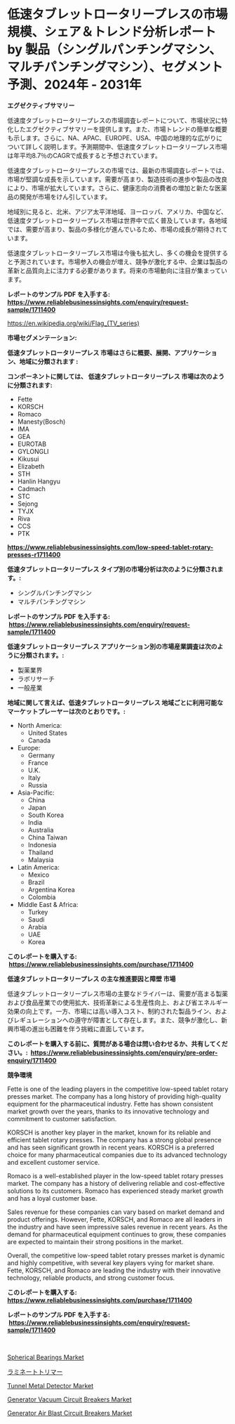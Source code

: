 <p><h1>低速タブレットロータリープレスの市場規模、シェア＆トレンド分析レポート by 製品（シングルパンチングマシン、マルチパンチングマシン）、セグメント予測、2024年 - 2031年</h1></p><p><strong>エグゼクティブサマリー</strong></p>
<p><p>低速度タブレットロータリープレスの市場調査レポートについて、市場状況に特化したエグゼクティブサマリーを提供します。また、市場トレンドの簡単な概要も示します。さらに、NA、APAC、EUROPE、USA、中国の地理的な広がりについて詳しく説明します。予測期間中、低速度タブレットロータリープレス市場は年平均8.7％のCAGRで成長すると予想されています。</p><p>低速度タブレットロータリープレスの市場では、最新の市場調査レポートでは、市場が堅調な成長を示しています。需要が高まり、製造技術の進歩や製品の改良により、市場が拡大しています。さらに、健康志向の消費者の増加と新たな医薬品の開発が市場をけん引しています。</p><p>地域別に見ると、北米、アジア太平洋地域、ヨーロッパ、アメリカ、中国など、低速度タブレットロータリープレス市場は世界中で広く普及しています。各地域では、需要が高まり、製品の多様化が進んでいるため、市場の成長が期待されています。</p><p>低速度タブレットロータリープレス市場は今後も拡大し、多くの機会を提供すると予測されています。市場参入の機会が増え、競争が激化する中、企業は製品の革新と品質向上に注力する必要があります。将来の市場動向に注目が集まっています。</p></p>
<p><strong>レポートのサンプル PDF を入手する: <a href="https://www.reliablebusinessinsights.com/enquiry/request-sample/1711400">https://www.reliablebusinessinsights.com/enquiry/request-sample/1711400</a></strong></p>
<p><a href="https://en.wikipedia.org/wiki/Flag_(TV_series)">https://en.wikipedia.org/wiki/Flag_(TV_series)</a></p>
<p><strong>市場セグメンテーション:</strong></p>
<p><strong> 低速タブレットロータリープレス 市場はさらに概要、展開、アプリケーション、地域に分類されます :</strong></p>
<p><strong>コンポーネントに関しては、 低速タブレットロータリープレス 市場は次のように分類されます: &nbsp;</strong></p>
<p><ul><li>Fette</li><li>KORSCH</li><li>Romaco</li><li>Manesty(Bosch)</li><li>IMA</li><li>GEA</li><li>EUROTAB</li><li>GYLONGLI</li><li>Kikusui</li><li>Elizabeth</li><li>STH</li><li>Hanlin Hangyu</li><li>Cadmach</li><li>STC</li><li>Sejong</li><li>TYJX</li><li>Riva</li><li>CCS</li><li>PTK</li></ul></p>
<p><strong><a href="https://www.reliablebusinessinsights.com/low-speed-tablet-rotary-presses-r1711400">https://www.reliablebusinessinsights.com/low-speed-tablet-rotary-presses-r1711400</a></strong></p>
<p><strong> 低速タブレットロータリープレス タイプ別の市場分析は次のように分類されます。:</strong></p>
<p><ul><li>シングルパンチングマシン</li><li>マルチパンチングマシン</li></ul></p>
<p><strong>レポートのサンプル PDF を入手する: &nbsp;<a href="https://www.reliablebusinessinsights.com/enquiry/request-sample/1711400">https://www.reliablebusinessinsights.com/enquiry/request-sample/1711400</a></strong></p>
<p><strong> 低速タブレットロータリープレス アプリケーション別の市場産業調査は次のように分類されます。:</strong></p>
<p><ul><li>製薬業界</li><li>ラボリサーチ</li><li>一般産業</li></ul></p>
<p><strong>地域に関して言えば、低速タブレットロータリープレス 地域ごとに利用可能なマーケットプレーヤーは次のとおりです。:</strong></p>
<p><ul>
    <li>
        North America:
        <ul>
            <li>United States</li>
            <li>Canada</li>
        </ul>
    </li>
    <li>
        Europe:
        <ul>
            <li>Germany</li>
            <li>France</li>
            <li>U.K.</li>
            <li>Italy</li>
            <li>Russia</li>
        </ul>
    </li>
    <li>
        Asia-Pacific:
        <ul>
            <li>China</li>
            <li>Japan</li>
            <li>South Korea</li>
            <li>India</li>
            <li>Australia</li>
            <li>China Taiwan</li>
            <li>Indonesia</li>
            <li>Thailand</li>
            <li>Malaysia</li>
        </ul>
    </li>
    <li>
        Latin America:
        <ul>
            <li>Mexico</li>
            <li>Brazil</li>
            <li>Argentina Korea</li>
            <li>Colombia</li>
        </ul>
    </li>
    <li>
        Middle East & Africa:
        <ul>
            <li>Turkey</li>
            <li>Saudi</li>
            <li>Arabia</li>
            <li>UAE</li>
            <li>Korea</li>
        </ul>
    </li>
    </ul></p>
<p><strong>このレポートを購入する: &nbsp;<a href="https://www.reliablebusinessinsights.com/purchase/1711400">https://www.reliablebusinessinsights.com/purchase/1711400</a></strong></p>
<p><strong>低速タブレットロータリープレス の主な推進要因と障壁 市場</strong></p>
<p><p>低速タブレットロータリープレス市場の主要なドライバーは、需要が高まる製薬および食品産業での使用拡大、技術革新による生産性向上、および省エネルギー効果の向上です。一方、市場には高い導入コスト、制約された製品ライン、およびレギュレーションへの遵守が障害として存在します。また、競争が激化し、新興市場の進出も困難を伴う挑戦に直面しています。</p></p>
<p><strong>このレポートを購入する前に、質問がある場合は問い合わせるか、共有してください。:&nbsp; <a href="https://www.reliablebusinessinsights.com/enquiry/pre-order-enquiry/1711400">https://www.reliablebusinessinsights.com/enquiry/pre-order-enquiry/1711400</a></strong></p>
<p><strong>競争環境</strong></p>
<p><p>Fette is one of the leading players in the competitive low-speed tablet rotary presses market. The company has a long history of providing high-quality equipment for the pharmaceutical industry. Fette has shown consistent market growth over the years, thanks to its innovative technology and commitment to customer satisfaction.</p><p>KORSCH is another key player in the market, known for its reliable and efficient tablet rotary presses. The company has a strong global presence and has seen significant growth in recent years. KORSCH is a preferred choice for many pharmaceutical companies due to its advanced technology and excellent customer service.</p><p>Romaco is a well-established player in the low-speed tablet rotary presses market. The company has a history of delivering reliable and cost-effective solutions to its customers. Romaco has experienced steady market growth and has a loyal customer base.</p><p>Sales revenue for these companies can vary based on market demand and product offerings. However, Fette, KORSCH, and Romaco are all leaders in the industry and have seen impressive sales revenue in recent years. As the demand for pharmaceutical equipment continues to grow, these companies are expected to maintain their strong positions in the market.</p><p>Overall, the competitive low-speed tablet rotary presses market is dynamic and highly competitive, with several key players vying for market share. Fette, KORSCH, and Romaco are leading the industry with their innovative technology, reliable products, and strong customer focus.</p></p>
<p><strong>このレポートを購入する: &nbsp; <a href="https://www.reliablebusinessinsights.com/purchase/1711400">https://www.reliablebusinessinsights.com/purchase/1711400</a></strong></p>
<p><strong>レポートのサンプル PDF を入手する: &nbsp;<a href="https://www.reliablebusinessinsights.com/enquiry/request-sample/1711400">https://www.reliablebusinessinsights.com/enquiry/request-sample/1711400</a></strong><strong></strong></p>
<p>&nbsp;</p>
<p><p><a href="https://issuu.com/reportprime-2/docs/spherical-bearings-market-size-2030.pptx">Spherical Bearings Market</a></p><p><a href="https://github.com/bevdtkn4419963/Market-Research-Report-List-2/blob/main/7754392168461.md">ラミネートトリマー</a></p><p><a href="https://issuu.com/reportprime-2/docs/tunnel-metal-detector-market-size-2030.pptx">Tunnel Metal Detector Market</a></p><p><a href="https://github.com/nafisalvee228/Market-Research-Report-List-1/blob/main/generator-vacuum-circuit-breakers-market.md">Generator Vacuum Circuit Breakers Market</a></p><p><a href="https://github.com/zolotuy145/Market-Research-Report-List-1/blob/main/generator-air-blast-circuit-breakers-market.md">Generator Air Blast Circuit Breakers Market</a></p></p>